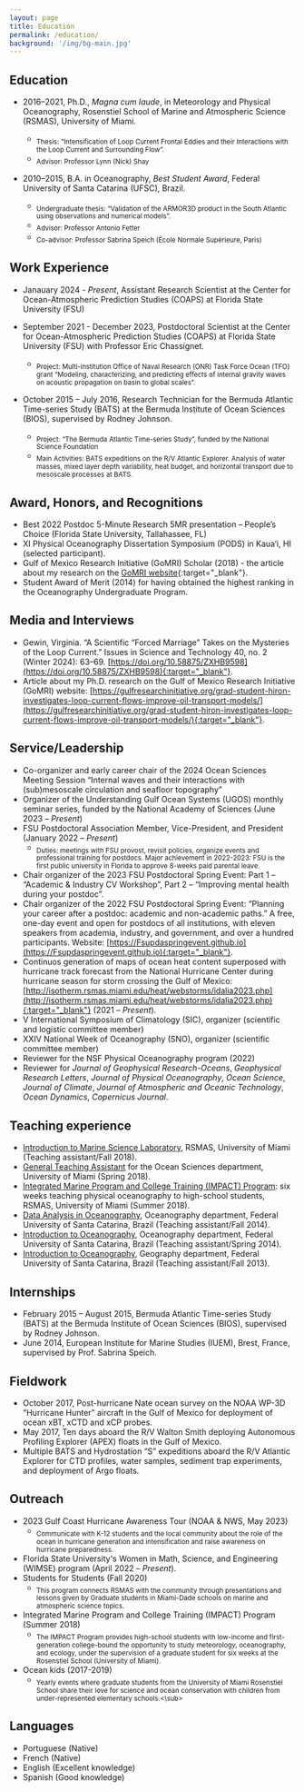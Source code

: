 ```yaml
---
layout: page
title: Education
permalink: /education/
background: '/img/bg-main.jpg'
---
```


## Education
+ 2016–2021, Ph.D., *Magna cum laude*, in Meteorology and Physical Oceanography, Rosenstiel School of Marine and Atmospheric Science (RSMAS), University of Miami.
	+ <sub>Thesis: “Intensification of Loop Current Frontal Eddies and their Interactions with the Loop Current and Surrounding Flow”.</sub>
	+ <sub>Advisor: Professor Lynn (Nick) Shay</sub>

+ 2010–2015, B.A. in Oceanography, *Best Student Award*, Federal University of Santa Catarina (UFSC), Brazil.
	+ <sub>Undergraduate thesis: “Validation of the ARMOR3D product in the South Atlantic using observations and numerical models”.</sub>
	+ <sub>Advisor: Professor Antonio Fetter </sub>
	+ <sub>Co-advisor: Professor Sabrina Speich (École Normale Supérieure, Paris) </sub>

## Work Experience
+ Janauary 2024 - *Present*, Assistant Research Scientist at the Center for Ocean-Atmospheric Prediction Studies (COAPS) at Florida State University (FSU)
+ September 2021 - December 2023, Postdoctoral Scientist at the Center for Ocean-Atmospheric Prediction Studies (COAPS) at Florida State University (FSU) with Professor Eric Chassignet.
	+ <sub>Project: Multi-institution Office of Naval Research (ONR) Task Force Ocean (TFO) grant “Modeling, characterizing, and predicting effects of internal gravity waves on acoustic propagation on basin to global scales”.</sub>

+ October 2015 – July 2016, Research Technician for the Bermuda Atlantic Time-series Study (BATS) at the Bermuda Institute of Ocean Sciences (BIOS), supervised by Rodney Johnson.
	+ <sub>Project: “The Bermuda Atlantic Time-series Study”, funded by the National Science Foundation</sub>
	+ <sub>Main Activities: BATS expeditions on the R/V Atlantic Explorer. Analysis of water masses, mixed layer depth variability, heat budget, and horizontal transport due to mesoscale processes at BATS.</sub>

## Award, Honors, and Recognitions
+ Best 2022 Postdoc 5-Minute Research 5MR presentation – People’s Choice (Florida State University, Tallahassee, FL)
+ XI Physical Oceanography Dissertation Symposium (PODS) in Kaua‘i, HI (selected participant).                                                   
+ Gulf of Mexico Research Initiative (GoMRI) Scholar (2018) - the article about my research on the [GoMRI website](https://gulfresearchinitiative.org/grad-student-hiron-investigates-loop-current-flows-improve-oil-transport-models/){:target="_blank"}.
+ Student Award of Merit (2014) for having obtained the highest ranking in the Oceanography Undergraduate Program.

## Media and Interviews
+ Gewin, Virginia. “A Scientific “Forced Marriage” Takes on the Mysteries of the Loop Current.” Issues in Science and Technology 40, no. 2 (Winter 2024): 63–69. [https://doi.org/10.58875/ZXHB9598](https://doi.org/10.58875/ZXHB9598){:target="_blank"}.
+ Article about my Ph.D. research on the Gulf of Mexico Research Initiative (GoMRI) website: [https://gulfresearchinitiative.org/grad-student-hiron-investigates-loop-current-flows-improve-oil-transport-models/](https://gulfresearchinitiative.org/grad-student-hiron-investigates-loop-current-flows-improve-oil-transport-models/){:target="_blank"}.

## Service/Leadership
+ Co-organizer and early career chair of the 2024 Ocean Sciences Meeting Session “Internal waves and their interactions with (sub)mesoscale circulation and seafloor topography” 
+ Organizer of the Understanding Gulf Ocean Systems (UGOS) monthly seminar series, funded by the National Academy of Sciences (June 2023 – *Present*)
+ FSU Postdoctoral Association Member, Vice-President, and President (January 2022 – *Present*)
	+ <sub>Duties: meetings with FSU provost, revisit policies, organize events and professional training for postdocs. Major achievement in 2022-2023: FSU is the first public university in Florida to approve 8-weeks paid parental leave.
+ Chair organizer of the 2023 FSU Postdoctoral Spring Event: Part 1 – “Academic & Industry CV Workshop”, Part 2 – “Improving mental health during your postdoc”. 
+ Chair organizer of the 2022 FSU Postdoctoral Spring Event: “Planning your career after a postdoc: academic and non-academic paths.” A free, one-day event and open for postdocs of all institutions, with eleven speakers from academia, industry, and government, and over a hundred participants. Website: [https://Fsupdaspringevent.github.io](https://Fsupdaspringevent.github.io){:target="_blank"}. 
+ Continuos generation of maps of ocean heat content superposed with hurricane track forecast from the National Hurricane Center during hurricane season for storm crossing the Gulf of Mexico: [http://isotherm.rsmas.miami.edu/heat/webstorms/idalia2023.php](http://isotherm.rsmas.miami.edu/heat/webstorms/idalia2023.php){:target="_blank"} (2021 – *Present*).
+ V International Symposium of Climatology (SIC), organizer (scientific and logistic committee member)
+ XXIV National Week of Oceanography (SNO), organizer (scientific committee member)
+ Reviewer for the NSF Physical Oceanography program (2022)
+ Reviewer for *Journal of Geophysical Research-Oceans*, *Geophysical Research Letters*, *Journal of Physical Oceanography*, *Ocean Science*, *Journal of Climate*, *Journal of Atmospheric and Oceanic Technology*, *Ocean Dynamics*, *Copernicus Journal*.

## Teaching experience
+ <ins>Introduction to Marine Science Laboratory</ins>, RSMAS, University of Miami (Teaching assistant/Fall 2018).
+ <ins>General Teaching Assistant</ins> for the Ocean Sciences department, University of Miami (Spring 2018).
+ <ins>Integrated Marine Program and College Training (IMPACT) Program</ins>: six weeks teaching physical oceanography to high-school students, RSMAS, University of Miami (Summer 2018).
+ <ins>Data Analysis in Oceanography</ins>, Oceanography department, Federal University of Santa Catarina, Brazil (Teaching assistant/Fall 2014).
+ <ins>Introduction to Oceanography</ins>, Oceanography department, Federal University of Santa Catarina, Brazil (Teaching assistant/Spring 2014).
+ <ins>Introduction to Oceanography</ins>, Geography department, Federal University of Santa Catarina, Brazil (Teaching assistant/Fall 2013).

## Internships
+ February 2015 – August 2015, Bermuda Atlantic Time-series Study (BATS) at the Bermuda Institute of Ocean Sciences (BIOS), supervised by Rodney Johnson.
+ June 2014, European Institute for Marine Studies (IUEM), Brest, France, supervised by Prof. Sabrina Speich.

## Fieldwork
+ October 2017, Post-hurricane Nate ocean survey on the NOAA WP-3D “Hurricane Hunter” aircraft in the Gulf of Mexico for deployment of ocean xBT, xCTD and xCP probes.
+ May 2017, Ten days aboard the R/V Walton Smith deploying Autonomous Profiling Explorer (APEX) floats in the Gulf of Mexico.
+ Multiple BATS and Hydrostation “S” expeditions aboard the R/V Atlantic Explorer for CTD profiles, water samples, sediment trap experiments, and deployment of Argo floats.

## Outreach
+ 2023 Gulf Coast Hurricane Awareness Tour (NOAA & NWS, May 2023)
	+ <sub>Communicate with K-12 students and the local community about the role of the ocean in hurricane generation and intensification and raise awareness on hurricane preparedness.</sub>  
+ Florida State University's Women in Math, Science, and Engineering (WIMSE) program (April 2022 – *Present*).
+ Students for Students (Fall 2020)
	+ <sub>This program connects RSMAS with the community through presentations and lessons given by Graduate students in Miami-Dade schools on marine and atmospheric science topics.</sub>   
+ Integrated Marine Program and College Training (IMPACT) Program (Summer 2018)
	+ <sub>The IMPACT Program provides high-school students with low-income and first-generation college-bound the opportunity to study meteorology, oceanography, and ecology, under the supervision of a graduate student for six weeks at the Rosenstiel School (University of Miami).</sub>   
+ Ocean kids (2017-2019)
	+ <sub>Yearly events where graduate students from the University of Miami Rosenstiel School share their love for science and ocean conservation with children from under-represented elementary schools.<\sub>

## Languages
+ Portuguese (Native)
+ French (Native)
+ English (Excellent knowledge)
+ Spanish (Good knowledge)
